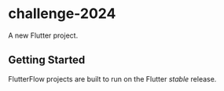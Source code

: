 # challenge-2024

A new Flutter project.

## Getting Started

FlutterFlow projects are built to run on the Flutter _stable_ release.
